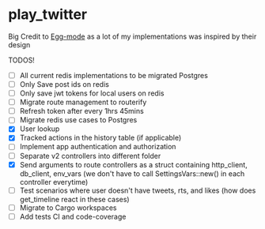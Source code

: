 # play_twitter


Big Credit to [Egg-mode](https://github.com/egg-mode-rs/egg-mode) as a lot of my implementations was inspired by their design

TODOS!
- [ ] All current redis implementations to be migrated Postgres
- [ ] Only Save post ids on redis
- [ ] Only save jwt tokens for local users on redis
- [ ] Migrate route management to routerify
- [ ] Refresh token after every 1hrs 45mins
- [ ] Migrate redis use cases to Postgres
- [x] User lookup
- [x] Tracked actions in the history table (if applicable)
- [ ] Implement app authentication and authorization
- [ ] Separate v2 controllers into different folder
- [x] Send arguments to route controllers as a struct containing http_client, db_client, env_vars (we don't have to call SettingsVars::new() in each controller everytime)
- [ ] Test scenarios where user doesn't have tweets, rts, and likes (how does get_timeline react in these cases)
- [ ] Migrate to Cargo workspaces
- [ ] Add tests CI and code-coverage